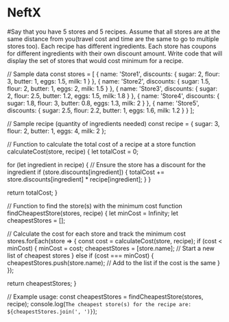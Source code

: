 # NeftX

#Say that you have 5 stores and 5 recipes. Assume that all stores are at the same distance from you(travel cost and time are the same to go to multiple stores too). Each recipe has different ingredients. Each store has coupons for different ingredients with their own discount amount. Write code that will display the set of stores that would cost minimum for a recipe.


// Sample data
const stores = [
  { name: 'Store1', discounts: { sugar: 2, flour: 3, butter: 1, eggs: 1.5, milk: 1 } },
  { name: 'Store2', discounts: { sugar: 1.5, flour: 2, butter: 1, eggs: 2, milk: 1.5 } },
  { name: 'Store3', discounts: { sugar: 2, flour: 2.5, butter: 1.2, eggs: 1.5, milk: 1.8 } },
  { name: 'Store4', discounts: { sugar: 1.8, flour: 3, butter: 0.8, eggs: 1.3, milk: 2 } },
  { name: 'Store5', discounts: { sugar: 2.5, flour: 2.2, butter: 1, eggs: 1.6, milk: 1.2 } }
];

// Sample recipe (quantity of ingredients needed)
const recipe = { sugar: 3, flour: 2, butter: 1, eggs: 4, milk: 2 };

// Function to calculate the total cost of a recipe at a store
function calculateCost(store, recipe) {
  let totalCost = 0;
  
  for (let ingredient in recipe) {
    // Ensure the store has a discount for the ingredient
    if (store.discounts[ingredient]) {
      totalCost += store.discounts[ingredient] * recipe[ingredient];
    }
  }
  
  return totalCost;
}

// Function to find the store(s) with the minimum cost
function findCheapestStore(stores, recipe) {
  let minCost = Infinity;
  let cheapestStores = [];
  
  // Calculate the cost for each store and track the minimum cost
  stores.forEach(store => {
    const cost = calculateCost(store, recipe);
    if (cost < minCost) {
      minCost = cost;
      cheapestStores = [store.name]; // Start a new list of cheapest stores
    } else if (cost === minCost) {
      cheapestStores.push(store.name); // Add to the list if the cost is the same
    }
  });
  
  return cheapestStores;
}

// Example usage:
const cheapestStores = findCheapestStore(stores, recipe);
console.log(`The cheapest store(s) for the recipe are: ${cheapestStores.join(', ')}`);
